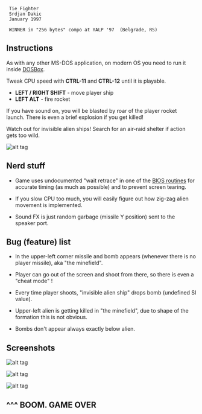 

~~~~~~~~~~~~~~~~~~~~~~~~~~~~~~~~~~~~~~~~~~~~~~~~~~~~~~~~~~
 Tie Fighter
 Srdjan Dakic
 January 1997

 WINNER in "256 bytes" compo at YALP '97  (Belgrade, RS)
~~~~~~~~~~~~~~~~~~~~~~~~~~~~~~~~~~~~~~~~~~~~~~~~~~~~~~~~~~



Instructions
------------
As with any other MS-DOS application, on modern OS you need to run it inside [DOSBox].

Tweak CPU speed with **CTRL-11** and **CTRL-12** until it is playable.

  - **LEFT / RIGHT SHIFT** - move player ship
  - **LEFT ALT** - fire rocket

If you have sound on, you will be blasted by roar of the player rocket launch. There is even a brief explosion if you get killed!

Watch out for invisible alien ships! Search for an air-raid shelter if action gets too wild.

![alt tag](https://raw.github.com/dakics/asm-tie-fighter/master/tie-0.png)


Nerd stuff
----------

  - Game uses undocumented "wait retrace" in one of the [BIOS routines][ax1003] for accurate timing (as much as possible) and to prevent screen tearing.

  - If you slow CPU too much, you will easily figure out how zig-zag alien movement is implemented.
  
  - Sound FX is just random garbage (missile Y position) sent to the speaker port.
  
  
Bug (feature) list
------------------

  - In the upper-left corner missile and bomb appears (whenever there is no player missile), aka "the minefield".

  - Player can go out of the screen and shoot from there, so there is even a "cheat mode" !
  
  - Every time player shoots, "invisible alien ship" drops bomb (undefined SI value).
  
  - Upper-left alien is getting killed in "the minefield", due to shape of the formation this is not obvious.
  
  - Bombs don't appear always exactly below alien.  


Screenshots
-----------

![alt tag](https://raw.github.com/dakics/asm-tie-fighter/master/tie-1.png)

![alt tag](https://raw.github.com/dakics/asm-tie-fighter/master/tie-2.png)

![alt tag](https://raw.github.com/dakics/asm-tie-fighter/master/tie-3.png)


^^^ BOOM. GAME OVER
-------------------

[dosbox]: http://www.dosbox.com
[ax1003]: http://www.ousob.com/ng/asm/ng74cc7.php